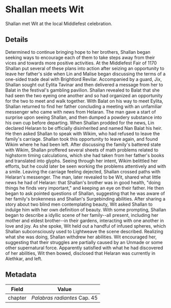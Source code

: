 # Shallan meets Wit
Shallan met Wit at the local Middlefest celebration.

## Details
Determined to continue bringing hope to her brothers, Shallan began seeking ways to encourage each of them to take steps away from their vices and towards more positive activities. At the Middlefest Fair of 1170 Shallan put several of these plans into action after seizing an opportunity to leave her father's side when Lin and Malise began discussing the terms of a one-sided trade deal with Brightlord Revilar. Accompanied by a guard, Jix, Shallan sought out Eylita Tavinar and then delivered a message from her to Balat in the festival's gambling pavilion. Shallan revealed to Balat that she had seen the two eyeing one another and so had organized an opportunity for the two to meet and walk together. With Balat on his way to meet Eylita, Shallan returned to find her father concluding a meeting with an unfamiliar messenger who came with news from Helaran. The man gave a start of surprise upon seeing Shallan, and then dumped a powdery substance into his own cup before departing. When Shallan prodded for the news, Lin declared Helaran to be officially disinherited and named Nan Balat his heir. He then asked Shallan to speak with Wikim, who had refused to leave the family's carriage. Shallan took this opportunity to leave again, and found Wikim where he had been left. After discussing the family's battered state with Wikim, Shallan proffered several sheets of math problems related to highstorm timing calculations, which she had taken from her father's books and translated into glyphs. Seeing through her intent, Wikim belittled her efforts, but he could later be seen working the problems attentively and with a smile. Leaving the carriage feeling dejected, Shallan crossed paths with Helaran's messenger. The man, later revealed to be Wit, shared what little news he had of Helaran: that Shallan's brother was in good health, "doing things he finds very important," and keeping an eye on their father. He then began to ask pointed questions of Shallan, suggesting that he was aware of her family's brokenness and Shallan's Surgebinding abilities. After sharing a story about two blind men contemplating beauty, Wit asked Shallan to indulge him with her own definition of beauty. With some prompting, Shallan began to describe a idyllic scene of her family--all present, including her mother and eldest brother--in their gardens, interacting with one another in love and joy. As she spoke, Wit held out a handful of infused spheres, which Shallan subconsciously used to Lightweave the scene described. Realizing what she was doing, Shallan withdrew her abilities. Wit encouraged her, suggesting that their struggles are partially caused by an Unmade or some other supernatural force. Apparently satisfied with what he had discovered of her abilities, Wit then bowed, disclosed that Helaran was currently in Alethkar, and left.

## Metadata
| Field | Value |
| ----- | ----- |
| chapter | *Palabras radiantes* Cap. 45 |

